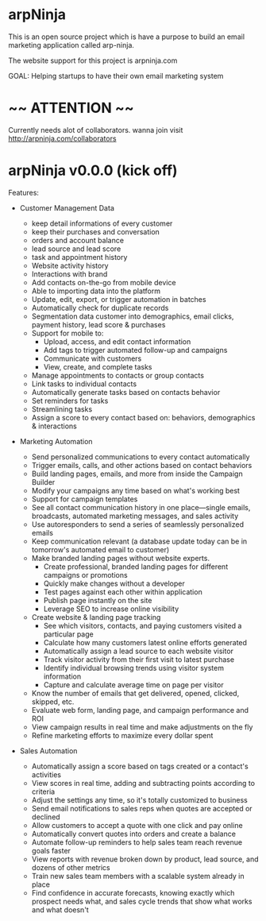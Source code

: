 # arpNinja

This is an open source project
which is have a purpose to build an email marketing application
called arp-ninja.

The website support for this project is arpninja.com

GOAL:
Helping startups to have their own email marketing system

# ~~ ATTENTION ~~

Currently needs alot of collaborators.
wanna join visit http://arpninja.com/collaborators

# arpNinja v0.0.0 (kick off)
Features:

- Customer Management Data
	- keep detail informations of every customer
	- keep their purchases and conversation
	- orders and account balance
	- lead source and lead score
	- task and appointment history
	- Website activity history
	- Interactions with brand
	- Add contacts on-the-go from mobile device
	- Able to importing data into the platform
	- Update, edit, export, or trigger automation in batches
	- Automatically check for duplicate records
	- Segmentation data customer into demographics,
		email clicks, payment history, lead score & purchases
	- Support for mobile to:
		- Upload, access, and edit contact information
		- Add tags to trigger automated follow-up and campaigns
		- Communicate with customers
		- View, create, and complete tasks
	- Manage appointments to contacts or group contacts
	- Link tasks to individual contacts
	- Automatically generate tasks based on contacts behavior
	- Set reminders for tasks
	- Streamlining tasks
	- Assign a score to every contact based on: behaviors,
		demographics & interactions
		
- Marketing Automation
	- Send personalized communications to every contact automatically
	- Trigger emails, calls, and other actions based on contact behaviors
	- Build landing pages, emails, and more from inside the Campaign Builder
	- Modify your campaigns any time based on what's working best
	- Support for campaign templates
	- See all contact communication history in one place—single emails, 
		broadcasts, automated marketing messages, and sales activity
	- Use autoresponders to send a series of seamlessly personalized emails
	- Keep communication relevant (a database update today can be in 
		tomorrow's automated email to customer)
	- Make branded landing pages without website experts.
		- Create professional, branded landing pages for different campaigns 
			or promotions
		- Quickly make changes without a developer
		- Test pages against each other within application
		- Publish page instantly on the site
		- Leverage SEO to increase online visibility
	- Create website & landing page tracking
		- See which visitors, contacts, and paying customers visited a particular page
		- Calculate how many customers latest online efforts generated
		- Automatically assign a lead source to each website visitor
		- Track visitor activity from their first visit to latest purchase
		- Identify individual browsing trends using visitor system information
		- Capture and calculate average time on page per visitor
	- Know the number of emails that get delivered, opened, clicked, skipped, etc.
	- Evaluate web form, landing page, and campaign performance and ROI
	- View campaign results in real time and make adjustments on the fly
	- Refine marketing efforts to maximize every dollar spent
		
- Sales Automation
	- Automatically assign a score based on tags created or a contact's activities
	- View scores in real time, adding and subtracting points according 
		to criteria
	- Adjust the settings any time, so it's totally customized to business
	- Send email notifications to sales reps when quotes are accepted or declined
	- Allow customers to accept a quote with one click and pay online
	- Automatically convert quotes into orders and create a balance
	- Automate follow-up reminders to help sales team reach revenue goals faster
	- View reports with revenue broken down by product, lead source, 
		and dozens of other metrics
	- Train new sales team members with a scalable system already in place
	- Find confidence in accurate forecasts, knowing exactly which prospect 
		needs what, and sales cycle trends that show what works and what doesn't
		
